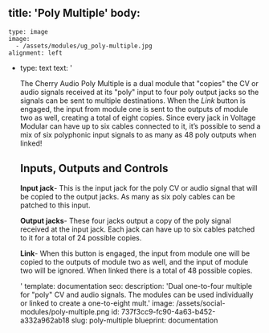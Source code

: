 title: 'Poly Multiple'
body:
  -
    type: image
    image:
      - /assets/modules/ug_poly-multiple.jpg
    alignment: left
  -
    type: text
    text: '<p>The Cherry Audio Poly Multiple is a dual module that "copies" the CV or audio signals received at its "poly" input to four poly output jacks so the signals can be sent to multiple destinations. When the&nbsp;<em>Link</em>&nbsp;button is engaged, the input from module one is sent to the outputs of module two as well, creating a total of eight copies. Since every jack in Voltage Modular can have up to six cables connected to it, it’s possible to send a mix of six polyphonic input signals to as many as 48 poly outputs when linked!&nbsp;</p><h2><strong>Inputs, Outputs and Controls</strong></h2><p><strong>Input jack</strong>- This is the input jack for the poly CV or audio signal that will be copied to the output jacks. As many as six poly cables can be patched to this input.</p><p><strong>Output jacks</strong>- These four jacks output a copy of the poly signal received at the input jack. Each jack can have up to six cables patched to it for a total of 24 possible copies.</p><p><strong>Link</strong>- When this button is engaged, the input from module one will be copied to the outputs of module two as well, and the input of module two will be ignored. When linked there is a total of 48 possible copies.</p>'
template: documentation
seo:
  description: 'Dual one-to-four multiple for "poly" CV and audio signals. The modules can be used individually or linked to create a one-to-eight mult.'
  image: /assets/social-modules/poly-multiple.png
id: 737f3cc9-fc90-4a63-b452-a332a962ab18
slug: poly-multiple
blueprint: documentation
